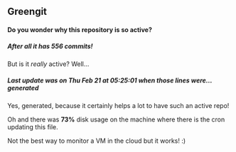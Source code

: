 ## Greengit

#### Do you wonder why this repository is so active?

##### After all it has 556 commits!

But is it *really* active? Well...

##### Last update was on Thu Feb 21 at 05:25:01 when those lines were... generated

Yes, generated, because it certainly helps a lot to have such an active repo!

Oh and there was **73%** disk usage on the machine
where there is the cron updating this file.

Not the best way to monitor a VM in the cloud but it works! :)
